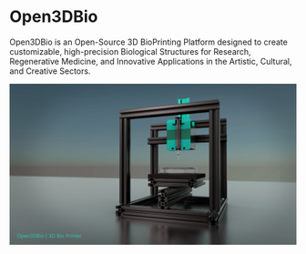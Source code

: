 # Open3DBio
Open3DBio is an Open-Source 3D BioPrinting Platform designed to create customizable, high-precision Biological Structures for Research, Regenerative Medicine, and Innovative Applications in the Artistic, Cultural, and Creative Sectors.

![Open3DBio Design](images/Open3DBio_Design.jpg)
